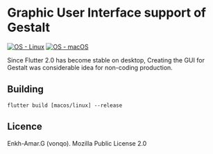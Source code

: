 # Graphic User Interface support of Gestalt
[![OS - Linux](https://img.shields.io/badge/OS-Linux-blue?logo=linux&logoColor=white)](https://www.linux.org/)
[![OS - macOS](https://img.shields.io/badge/OS-macOS-blue?logo=apple&logoColor=white)](https://www.apple.com/macos/)

Since Flutter 2.0 has become stable on desktop, Creating the GUI for Gestalt was considerable idea for non-coding production.

## Building
```
flutter build [macos/linux] --release
```

## Licence
Enkh-Amar.G (vonqo). Mozilla Public License 2.0
